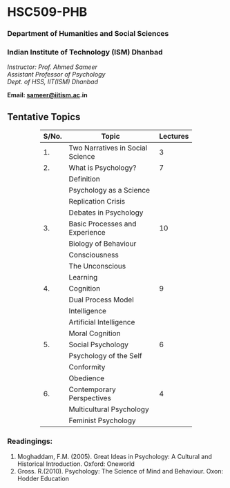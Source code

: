 # HSC509-PHB
### Department of Humanities and Social Sciences
### Indian Institute of Technology (ISM) Dhanbad

_Instructor: Prof. Ahmed Sameer_<br>
_Assistant Professor of Psychology_<br>
_Dept. of HSS, IIT(ISM) Dhanbad_

__Email: sameer@iitism.ac.in__


## Tentative Topics
<div style="margin-left: auto; margin-right: auto; width: 70%">

|S/No.| Topic | Lectures |
|---|------------|-------|
|1.| Two Narratives in Social Science|3|
|2.| What is Psychology?|7|
| |     Definition||
| |     Psychology as a Science||
| |     Replication Crisis||
| |     Debates in Psychology||
|3.| Basic Processes and Experience|10|
| |    Biology of Behaviour||
| |    Consciousness ||
| |    The Unconscious ||
| |    Learning||
|4.| Cognition |9|
| |     Dual Process Model ||
| |     Intelligence ||                                                                                                                                                                                                                       
| |         Artificial Intelligence ||                                                                                                                                                                                                        
| |         Moral Cognition ||                                                                                                                                                                                                                
|5.| Social Psychology|6|                                                                                                                                                                                                                     
| |        Psychology of the Self||                                                                                                                                                                                                           
| |        Conformity||                                                                                                                                                                                                                       
| |        Obedience ||                                                                                                                                                                                                                       
|6.| Contemporary Perspectives|4|                                                                                                                                                                                                             
| |       Multicultural Psychology||                                                                                                                                                                                                          
| |       Feminist Psychology||                                                                                                                                                                                                               
</div>                                   

### Readingings:                                                                                                                                                                                                                              

1. Moghaddam, F.M. (2005). Great Ideas in Psychology: A Cultural and Historical Introduction. Oxford: Oneworld 
2. Gross. R.(2010). Psychology: The Science of Mind and Behaviour. Oxon: Hodder Education
